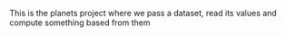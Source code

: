 This is the planets project where we pass a dataset, read its values and compute something based from them
